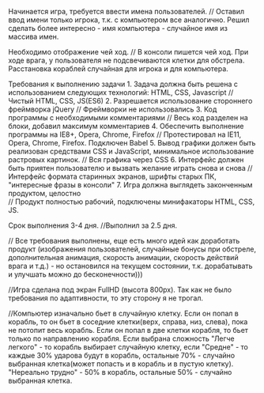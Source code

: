 Начинается игра, требуется ввести имена пользователей. 
// Оставил ввод имени только игрока, т.к. с компьютером все аналогично. Решил сделать более интересно - имя компьютера - случайное имя из массива имен.

Необходимо отображение чей ход. 
// В консоли пишется чей ход. При ходе врага, у пользователя не подсвечиваются клетки для обстрела.
Расстановка кораблей случайная для игрока и для компьютера.

Требования к выполнению задачи
    1. Задача должна быть решена с использованием следующих технологий: HTML, CSS, Javascript 
    // Чистый HTML, CSS, JS(ES6)
    2. Разрешается использование стороннего фреймворка jQuery 
    // Фреймворки не использовались
    3. Код программы с необходимыми комментариями 
    // Весь код разделен на блоки, добавил максимум комментариев
    4. Обеспечить выполнение программы на IE8+, Opera, Chrome, Firefox 
    // Протестировал на IE11, Opera, Chrome, Firefox. Подключен Babel
    5. Вывод графики должен быть реализован средствами CSS и JavaScript, минимальное использование растровых картинок. 
    // Вся графика через CSS
    6. Интерфейс должен быть приятен пользователю и вызвать желание играть снова и снова 
    // Интерфейс формата старинных экранов, шрифты старых ПК, "интересные фразы в консоли"
    7. Игра должна выглядеть законченным продуктом, целостно  
    // Продукт полностью рабочий, подключены минифакаторы HTML, CSS, JS.

Срок выполнения 3-4 дня. 
//Выполнил за 2.5 дня.

// Все требования выполнены, еще есть много идей как доработать продукт (изображения пользователей, случайные бонусы при обстреле, дополнительная анимация, скорость анимации, скорость действий врага и т.д.) - но остановился на текущем состоянии, т.к. дорабатывать и улучшать можно до бесконечности)))

//Игра сделана под экран FullHD (высота 800px). Так как не было требования по адаптивности, то эту сторону я не трогал.

//Компьютер изначально бьет в случайную клетку. Если он попал в корабль, то он бьет в соседние клетки(верх, справа, низ, слева), пока не потопит весь корабль. Если он попал в две клетки корабля, то бьет только по направлению корабля. Если выбрана сложность "Легче легкого" - то корабль выбирает случайную клетку, если "Средне" - то каждые 30% ударова будут в корабль, остальные 70% - случайно выбранная клетка(может попасть и в корабль и в пустую клетку). "Нереально трудно" - 50% в корабль, остальные 50% - случайно выбранная клетка. 